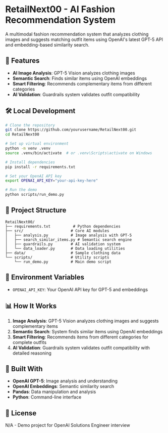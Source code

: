 # RetailNext00 - AI Fashion Recommendation System

A multimodal fashion recommendation system that analyzes clothing images and suggests matching outfit items using OpenAI's latest GPT-5 API and embedding-based similarity search.

## 🎯 Features

- **AI Image Analysis**: GPT-5 Vision analyzes clothing images
- **Semantic Search**: Finds similar items using OpenAI embeddings
- **Smart Filtering**: Recommends complementary items from different categories
- **AI Validation**: Guardrails system validates outfit compatibility

## 🛠️ Local Development

```bash
# Clone the repository
git clone https://github.com/yourusername/RetailNext00.git
cd RetailNext00

# Set up virtual environment
python -m venv .venv
source .venv/bin/activate  # or .venv\Scripts\activate on Windows

# Install dependencies
pip install -r requirements.txt

# Set your OpenAI API key
export OPENAI_API_KEY="your-api-key-here"

# Run the demo
python scripts/run_demo.py
```



## 📁 Project Structure

```
RetailNext00/
├── requirements.txt          # Python dependencies
├── src/                     # Core AI modules
│   ├── analysis.py          # Image analysis with GPT-5
│   ├── search_similar_items.py # Semantic search engine
│   ├── guardrails.py        # AI validation system
│   └── data_loader.py       # Data loading utilities
├── data/                    # Sample clothing data
└── scripts/                 # Utility scripts
    └── run_demo.py          # Main demo script
```

## 🔑 Environment Variables

- `OPENAI_API_KEY`: Your OpenAI API key for GPT-5 and embeddings

## 📊 How It Works

1. **Image Analysis**: GPT-5 Vision analyzes clothing images and suggests complementary items
2. **Semantic Search**: System finds similar items using OpenAI embeddings
3. **Smart Filtering**: Recommends items from different categories for complete outfits
4. **AI Validation**: Guardrails system validates outfit compatibility with detailed reasoning

## 🎨 Built With

- **OpenAI GPT-5**: Image analysis and understanding
- **OpenAI Embeddings**: Semantic similarity search
- **Pandas**: Data manipulation and analysis
- **Python**: Command-line interface

## 📝 License

N/A - Demo project for OpenAI Solutions Engineer interview